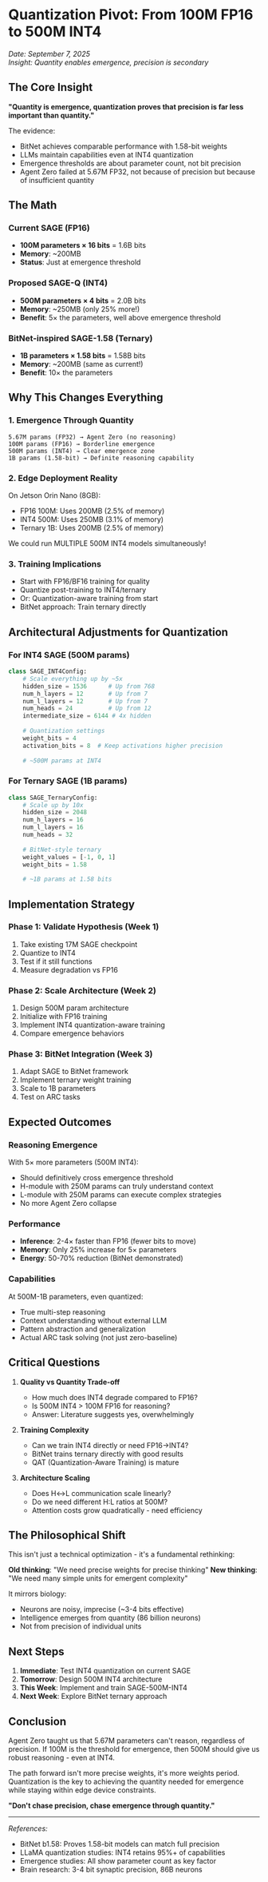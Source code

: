 # Quantization Pivot: From 100M FP16 to 500M INT4

*Date: September 7, 2025*  
*Insight: Quantity enables emergence, precision is secondary*

## The Core Insight

**"Quantity is emergence, quantization proves that precision is far less important than quantity."**

The evidence:
- BitNet achieves comparable performance with 1.58-bit weights
- LLMs maintain capabilities even at INT4 quantization
- Emergence thresholds are about parameter count, not bit precision
- Agent Zero failed at 5.67M FP32, not because of precision but because of insufficient quantity

## The Math

### Current SAGE (FP16)
- **100M parameters × 16 bits** = 1.6B bits
- **Memory**: ~200MB
- **Status**: Just at emergence threshold

### Proposed SAGE-Q (INT4)
- **500M parameters × 4 bits** = 2.0B bits  
- **Memory**: ~250MB (only 25% more!)
- **Benefit**: 5× the parameters, well above emergence threshold

### BitNet-inspired SAGE-1.58 (Ternary)
- **1B parameters × 1.58 bits** = 1.58B bits
- **Memory**: ~200MB (same as current!)
- **Benefit**: 10× the parameters

## Why This Changes Everything

### 1. Emergence Through Quantity
```
5.67M params (FP32) → Agent Zero (no reasoning)
100M params (FP16) → Borderline emergence
500M params (INT4) → Clear emergence zone
1B params (1.58-bit) → Definite reasoning capability
```

### 2. Edge Deployment Reality
On Jetson Orin Nano (8GB):
- FP16 100M: Uses 200MB (2.5% of memory)
- INT4 500M: Uses 250MB (3.1% of memory)
- Ternary 1B: Uses 200MB (2.5% of memory)

We could run MULTIPLE 500M INT4 models simultaneously!

### 3. Training Implications
- Start with FP16/BF16 training for quality
- Quantize post-training to INT4/ternary
- Or: Quantization-aware training from start
- BitNet approach: Train ternary directly

## Architectural Adjustments for Quantization

### For INT4 SAGE (500M params)
```python
class SAGE_INT4Config:
    # Scale everything up by ~5x
    hidden_size = 1536      # Up from 768
    num_h_layers = 12       # Up from 7
    num_l_layers = 12       # Up from 7
    num_heads = 24          # Up from 12
    intermediate_size = 6144 # 4x hidden
    
    # Quantization settings
    weight_bits = 4
    activation_bits = 8  # Keep activations higher precision
    
    # ~500M params at INT4
```

### For Ternary SAGE (1B params)
```python
class SAGE_TernaryConfig:
    # Scale up by 10x
    hidden_size = 2048      
    num_h_layers = 16       
    num_l_layers = 16       
    num_heads = 32          
    
    # BitNet-style ternary
    weight_values = [-1, 0, 1]
    weight_bits = 1.58
    
    # ~1B params at 1.58 bits
```

## Implementation Strategy

### Phase 1: Validate Hypothesis (Week 1)
1. Take existing 17M SAGE checkpoint
2. Quantize to INT4
3. Test if it still functions
4. Measure degradation vs FP16

### Phase 2: Scale Architecture (Week 2)
1. Design 500M param architecture
2. Initialize with FP16 training
3. Implement INT4 quantization-aware training
4. Compare emergence behaviors

### Phase 3: BitNet Integration (Week 3)
1. Adapt SAGE to BitNet framework
2. Implement ternary weight training
3. Scale to 1B parameters
4. Test on ARC tasks

## Expected Outcomes

### Reasoning Emergence
With 5× more parameters (500M INT4):
- Should definitively cross emergence threshold
- H-module with 250M params can truly understand context
- L-module with 250M params can execute complex strategies
- No more Agent Zero collapse

### Performance
- **Inference**: 2-4× faster than FP16 (fewer bits to move)
- **Memory**: Only 25% increase for 5× parameters
- **Energy**: 50-70% reduction (BitNet demonstrated)

### Capabilities
At 500M-1B parameters, even quantized:
- True multi-step reasoning
- Context understanding without external LLM
- Pattern abstraction and generalization
- Actual ARC task solving (not just zero-baseline)

## Critical Questions

1. **Quality vs Quantity Trade-off**
   - How much does INT4 degrade compared to FP16?
   - Is 500M INT4 > 100M FP16 for reasoning?
   - Answer: Literature suggests yes, overwhelmingly

2. **Training Complexity**
   - Can we train INT4 directly or need FP16→INT4?
   - BitNet trains ternary directly with good results
   - QAT (Quantization-Aware Training) is mature

3. **Architecture Scaling**
   - Does H↔L communication scale linearly?
   - Do we need different H:L ratios at 500M?
   - Attention costs grow quadratically - need efficiency

## The Philosophical Shift

This isn't just a technical optimization - it's a fundamental rethinking:

**Old thinking**: "We need precise weights for precise thinking"
**New thinking**: "We need many simple units for emergent complexity"

It mirrors biology:
- Neurons are noisy, imprecise (~3-4 bits effective)
- Intelligence emerges from quantity (86 billion neurons)
- Not from precision of individual units

## Next Steps

1. **Immediate**: Test INT4 quantization on current SAGE
2. **Tomorrow**: Design 500M INT4 architecture
3. **This Week**: Implement and train SAGE-500M-INT4
4. **Next Week**: Explore BitNet ternary approach

## Conclusion

Agent Zero taught us that 5.67M parameters can't reason, regardless of precision. If 100M is the threshold for emergence, then 500M should give us robust reasoning - even at INT4. 

The path forward isn't more precise weights, it's more weights period. Quantization is the key to achieving the quantity needed for emergence while staying within edge device constraints.

**"Don't chase precision, chase emergence through quantity."**

---

*References:*
- BitNet b1.58: Proves 1.58-bit models can match full precision
- LLaMA quantization studies: INT4 retains 95%+ of capabilities
- Emergence studies: All show parameter count as key factor
- Brain research: 3-4 bit synaptic precision, 86B neurons